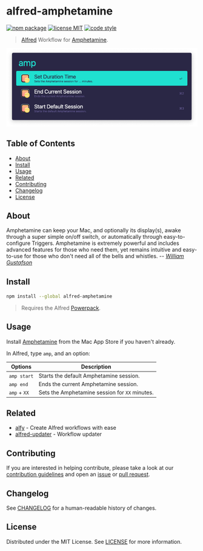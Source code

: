 # alfred-amphetamine <!-- omit in toc -->

[![npm package][npm-badge]][npm-link]
[![license MIT][license-badge]][license-link]
[![code style][style-badge]][style-link]

> [Alfred][alfred-link] Workflow for [Amphetamine][amphetamine-link].

<p align="center">
  <img src="./.github/media/screenshot.png" alt="Screenshot">
</p>

## Table of Contents <!-- omit in toc -->

- [About](#about)
- [Install](#install)
- [Usage](#usage)
- [Related](#related)
- [Contributing](#contributing)
- [Changelog](#changelog)
- [License](#license)

## About

Amphetamine can keep your Mac, and optionally its display(s), awake through a super simple on/off switch, or automatically through easy-to-configure Triggers. Amphetamine is extremely powerful and includes advanced features for those who need them, yet remains intuitive and easy-to-use for those who don't need all of the bells and whistles. -- _[William Gustafson][amphetamine-link]_

## Install

```sh
npm install --global alfred-amphetamine
```

> Requires the Alfred [Powerpack][powerpack-link].

## Usage

Install [Amphetamine][amphetamine-link] from the Mac App Store if you haven't already.

In Alfred, type `amp`, and an option:

| Options      | Description                                    |
| ------------ | ---------------------------------------------- |
| `amp start`  | Starts the default Amphetamine session.        |
| `amp end`    | Ends the current Amphetamine session.          |
| `amp` + `XX` | Sets the Amphetamine session for `XX` minutes. |

## Related

- [alfy][alfy-link] - Create Alfred workflows with ease
- [alfred-updater][alfred-updater-link] - Workflow updater

## Contributing

If you are interested in helping contribute, please take a look at our [contribution guidelines][contributing-link] and open an [issue][issue-link] or [pull request][pull-request-link].

## Changelog

See [CHANGELOG][changelog-link] for a human-readable history of changes.

## License

Distributed under the MIT License. See [LICENSE][license-link] for more information.

[alfred-link]: https://www.alfredapp.com
[alfred-updater-link]: https://github.com/samverschueren/alfred-updater
[alfy-link]: https://github.com/sindresorhus/alfy
[amphetamine-link]: https://apps.apple.com/app/amphetamine/id937984704
[changelog-link]: ./CHANGELOG.md
[contributing-link]: https://github.com/demartini/.github/blob/main/CONTRIBUTING.md
[issue-link]: https://github.com/demartini/alfred-amphetamine/issues
[license-badge]: https://img.shields.io/github/license/demartini/alfred-amphetamine?style=flat-square&labelColor=292a44&color=663399
[license-link]: ./LICENSE
[npm-badge]: https://img.shields.io/npm/v/alfred-amphetamine?style=flat-square&labelColor=292a44&color=663399
[npm-link]: https://www.npmjs.com/package/alfred-amphetamine
[powerpack-link]: https://www.alfredapp.com/powerpack
[pull-request-link]: https://github.com/demartini/alfred-amphetamine/pulls
[style-badge]: https://img.shields.io/badge/code_style-demartini%E2%80%99s-663399.svg?labelColor=292a44&style=flat-square
[style-link]: https://github.com/demartini/base-configs
